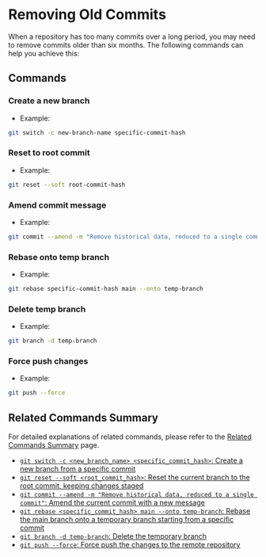 # Removing Old Commits

When a repository has too many commits over a long period, you may need to remove commits older than six months. The following commands can help you achieve this:

## Commands

### Create a new branch

- Example:

```bash
git switch -c new-branch-name specific-commit-hash
```

### Reset to root commit

- Example:

```bash
git reset --soft root-commit-hash
```

### Amend commit message

- Example:

```bash
git commit --amend -m "Remove historical data, reduced to a single commit"
```

### Rebase onto temp branch

- Example:

```bash
git rebase specific-commit-hash main --onto temp-branch
```

### Delete temp branch

- Example:

```bash
git branch -d temp-branch
```

### Force push changes

- Example:

```bash
git push --force
```

## Related Commands Summary

For detailed explanations of related commands, please refer to the [Related Commands Summary](related-commands-summary.md) page.

- [`git switch -c <new_branch_name> <specific_commit_hash>`: Create a new branch from a specific commit](related-commands-summary.md#git-switch)
- [`git reset --soft <root_commit_hash>`: Reset the current branch to the root commit, keeping changes staged](related-commands-summary.md#git-reset)
- [`git commit --amend -m "Remove historical data, reduced to a single commit"`: Amend the current commit with a new message](related-commands-summary.md#git-commit)
- [`git rebase <specific_commit_hash> main --onto temp-branch`: Rebase the main branch onto a temporary branch starting from a specific commit](related-commands-summary.md#git-rebase)
- [`git branch -d temp-branch`: Delete the temporary branch](related-commands-summary.md#git-branch)
- [`git push --force`: Force push the changes to the remote repository](related-commands-summary.md#git-push)
